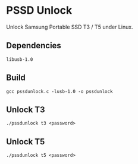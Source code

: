 PSSD Unlock
===========

Unlock Samsung Portable SSD T3 / T5 under Linux.

## Dependencies

```
libusb-1.0
```

## Build

```
gcc pssdunlock.c -lusb-1.0 -o pssdunlock
```

## Unlock T3

```
./pssdunlock t3 <password>
```

## Unlock T5

```
./pssdunlock t5 <password>
```
